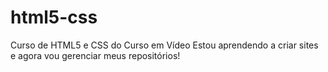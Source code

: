 # html5-css
 Curso de HTML5 e CSS do Curso em Vídeo
 Estou aprendendo a criar sites e agora vou gerenciar meus repositórios! 